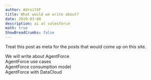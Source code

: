 ```yaml
---
author: AdroitSF
title: What would we write about?
date: 2019-03-08
description: ai at salesforce
math: true
ShowBreadCrumbs: false
---
```


Treat this post as meta for the posts that would come up on this site.

We will write about AgentForce  
AgentForce use cases  
AgentForce consumption model  
AgentForce with DataCloud  